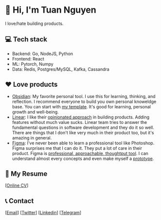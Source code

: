 #  👋 Hi, I'm Tuan Nguyen

I love/hate building products.

## 💻 Tech stack

- Backend: Go, NodeJS, Python
- Frontend: React
- ML: Pytorch, Numpy
- Data: Redis, Postgres/MySQL, Kafka, Cassandra

## ❤ Love products

- [Obsidian](https://obsidian.md/): My favorite personal tool. I use this for learning, thinking, and reflection.
I recommend everyone to build you own personal knoweldge base. You can start with [my template](https://github.com/tuan3w/obsidian-template). It's good for learning, personal growth and well-being.
- [Linear](https://linear.app/): I like their [opinionated approach](https://linear.app/method/introduction#opinionated-software) in building products. Adding features without much value sucks. Linear team tries to answer the fundamental questions in software development and they do it so well. There are things that I don't like very much in their product too, but it's amazing in general.
- [Figma](https://www.figma.com/): I've never been able to learn a professional tool like Photoshop. Figma surprises me that I can do it. They put a lot of care in their product. Figma is [professional, approachable, thoughtput tool](https://rsms.me/work/figma/). I can understand almost every concepts and even make myself a [prototype](https://www.figma.com/proto/amOgLwFXhJdSkmIbbo0uuM/Linear.app-clone?type=design&node-id=2-5&scaling=scale-down&page-id=0%3A1&starting-point-node-id=4%3A131).

## 📝 My Resume

[[Online CV](https://read.cv/tuan3w)]

## 📞 Contact

[[Email](mailto:tuannd.dev@gmail.com)] [[Twitter](https://twitter.com/tuan3w)] [[Linkedin](https://linkedin.com/in/tuan3w)] [[Telegram](https://t.me/tuan3w)]
